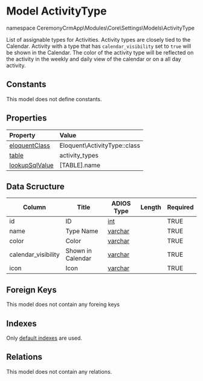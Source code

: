 # Model ActivityType

namespace CeremonyCrmApp\Modules\Core\Settings\Models\ActivityType

List of assignable types for Activities. Activity types are closely tied to the Calendar. Activity with a type that has `calendar_visibility` set to `true` will be shown in the Calendar. The color of the activity type will be reflected on the activity in the weekly and daily view of the calendar or on a all day activity.

## Constants

This model does not define constants.

## Properties

| Property                                                                                 | Value                        |
| :--------------------------------------------------------------------------------------- | :--------------------------- |
| [eloquentClass](https://docs.wai.blue/adios-framework/models/properties#eloquentClass)   | Eloquent\ActivityType::class |
| [table](https://docs.wai.blue/adios-framework/models/properties#table)                   | activity_types               |
| [lookupSqlValue](https://docs.wai.blue/adios-framework/models/properties#lookupSqlValue) | [TABLE].name                 |

## Data Scructure

| Column              | Title             | ADIOS Type                                                                 | Length | Required |
| ------------------- | ----------------- | -------------------------------------------------------------------------- | ------ | -------- |
| id                  | ID                | [int](https://docs.wai.blue/adios-framework/models/attributes#int)         |        | TRUE     |
| name                | Type Name         | [varchar](https://docs.wai.blue/adios-framework/models/attributes#varchar) |        | TRUE     |
| color               | Color             | [varchar](https://docs.wai.blue/adios-framework/models/attributes#varchar) |        | TRUE     |
| calendar_visibility | Shown in Calendar | [varchar](https://docs.wai.blue/adios-framework/models/attributes#varchar) |        | TRUE     |
| icon                | Icon              | [varchar](https://docs.wai.blue/adios-framework/models/attributes#varchar) |        | TRUE     |

## Foreign Keys

This model does not contain any foreing keys

## Indexes

Only [default indexes](https://docs.wai.blue/adios-framework/default-indexes) are used.

## Relations

This model does not contain any relations.
